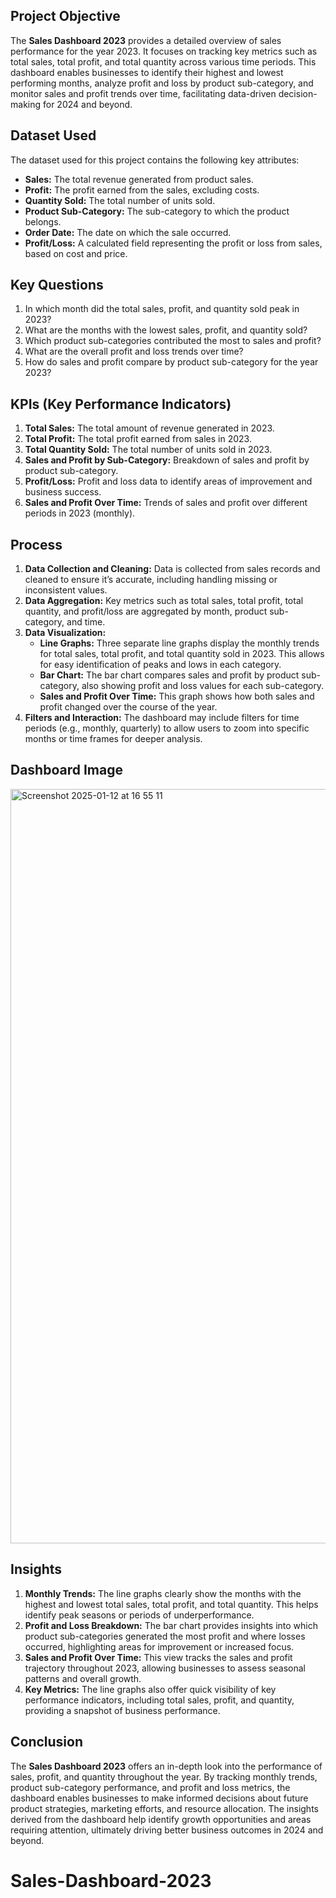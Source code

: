 ## Project Objective

The **Sales Dashboard 2023** provides a detailed overview of sales performance for the year 2023. It focuses on tracking key metrics such as total sales, total profit, and total quantity across various time periods. This dashboard enables businesses to identify their highest and lowest performing months, analyze profit and loss by product sub-category, and monitor sales and profit trends over time, facilitating data-driven decision-making for 2024 and beyond.

## Dataset Used

The dataset used for this project contains the following key attributes:
- **Sales:** The total revenue generated from product sales.
- **Profit:** The profit earned from the sales, excluding costs.
- **Quantity Sold:** The total number of units sold.
- **Product Sub-Category:** The sub-category to which the product belongs.
- **Order Date:** The date on which the sale occurred.
- **Profit/Loss:** A calculated field representing the profit or loss from sales, based on cost and price.

## Key Questions

1. In which month did the total sales, profit, and quantity sold peak in 2023?
2. What are the months with the lowest sales, profit, and quantity sold?
3. Which product sub-categories contributed the most to sales and profit?
4. What are the overall profit and loss trends over time?
5. How do sales and profit compare by product sub-category for the year 2023?

## KPIs (Key Performance Indicators)

1. **Total Sales:** The total amount of revenue generated in 2023.
2. **Total Profit:** The total profit earned from sales in 2023.
3. **Total Quantity Sold:** The total number of units sold in 2023.
4. **Sales and Profit by Sub-Category:** Breakdown of sales and profit by product sub-category.
5. **Profit/Loss:** Profit and loss data to identify areas of improvement and business success.
6. **Sales and Profit Over Time:** Trends of sales and profit over different periods in 2023 (monthly).

## Process

1. **Data Collection and Cleaning:** Data is collected from sales records and cleaned to ensure it’s accurate, including handling missing or inconsistent values.
2. **Data Aggregation:** Key metrics such as total sales, total profit, total quantity, and profit/loss are aggregated by month, product sub-category, and time.
3. **Data Visualization:**
   - **Line Graphs:** Three separate line graphs display the monthly trends for total sales, total profit, and total quantity sold in 2023. This allows for easy identification of peaks and lows in each category.
   - **Bar Chart:** The bar chart compares sales and profit by product sub-category, also showing profit and loss values for each sub-category.
   - **Sales and Profit Over Time:** This graph shows how both sales and profit changed over the course of the year.
4. **Filters and Interaction:** The dashboard may include filters for time periods (e.g., monthly, quarterly) to allow users to zoom into specific months or time frames for deeper analysis.

## Dashboard Image
<img width="1207" alt="Screenshot 2025-01-12 at 16 55 11" src="https://github.com/user-attachments/assets/d1ac1a24-ed63-4d62-906d-b074e1cc5eed" />

## Insights

1. **Monthly Trends:** The line graphs clearly show the months with the highest and lowest total sales, total profit, and total quantity. This helps identify peak seasons or periods of underperformance.
2. **Profit and Loss Breakdown:** The bar chart provides insights into which product sub-categories generated the most profit and where losses occurred, highlighting areas for improvement or increased focus.
3. **Sales and Profit Over Time:** This view tracks the sales and profit trajectory throughout 2023, allowing businesses to assess seasonal patterns and overall growth.
4. **Key Metrics:** The line graphs also offer quick visibility of key performance indicators, including total sales, profit, and quantity, providing a snapshot of business performance.

## Conclusion

The **Sales Dashboard 2023** offers an in-depth look into the performance of sales, profit, and quantity throughout the year. By tracking monthly trends, product sub-category performance, and profit and loss metrics, the dashboard enables businesses to make informed decisions about future product strategies, marketing efforts, and resource allocation. The insights derived from the dashboard help identify growth opportunities and areas requiring attention, ultimately driving better business outcomes in 2024 and beyond.
# Sales-Dashboard-2023
